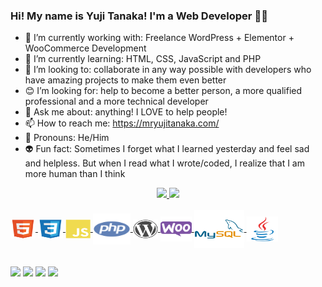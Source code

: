 ### Hi! My name is Yuji Tanaka! I'm a Web Developer 🖖🤓

- 🔭 I’m currently working with: Freelance WordPress + Elementor + WooCommerce Development
- 🌱 I’m currently learning: HTML, CSS, JavaScript and PHP
- 👯 I’m looking to: collaborate in any way possible with developers who have amazing projects to make them even better
- 😊 I’m looking for: help to become a better person, a more qualified professional and a more technical developer
- 💬 Ask me about: anything! I LOVE to help people!
- 📫 How to reach me: https://mryujitanaka.com/
- 🥸 Pronouns: He/Him
- 👽 Fun fact: Sometimes I forget what I learned yesterday and feel sad and helpless. But when I read what I wrote/coded, I realize that I am more human than I think

<div align="center">
  <a href="https://github.com/mryujitanaka">
  <img height="180em" src="https://github-readme-stats.vercel.app/api?username=mryujitanaka&show_icons=true&theme=dark&include_all_commits=true&count_private=true"/>
  <img height="180em" src="https://github-readme-stats.vercel.app/api/top-langs/?username=mryujitanaka&layout=compact&langs_count=7&theme=dark"/>
</div>
<div style="display: inline_block"><br>
  <img align="center" alt="HTML" height="30" width="40" src="https://raw.githubusercontent.com/devicons/devicon/master/icons/html5/html5-original.svg">
  <img align="center" alt="CSS" height="30" width="40" src="https://raw.githubusercontent.com/devicons/devicon/master/icons/css3/css3-original.svg">
  <img align="center" alt="JS" height="30" width="40" src="https://raw.githubusercontent.com/devicons/devicon/master/icons/javascript/javascript-plain.svg">
  <img align="center" alt="PHP" height="50" width="60" src="https://raw.githubusercontent.com/devicons/devicon/master/icons/php/php-plain.svg">
  <img align="center" alt="WordPress" height="30" width="40" src="https://raw.githubusercontent.com/devicons/devicon/master/icons/wordpress/wordpress-plain.svg">
  <img align="center" alt="WooCommerce" height="40" width="50" src="https://raw.githubusercontent.com/devicons/devicon/master/icons/woocommerce/woocommerce-plain.svg">
  <img align="center" alt="MySQL" height="60" width="80" src="https://raw.githubusercontent.com/devicons/devicon/master/icons/mysql/mysql-original-wordmark.svg">
  <img align="center" alt="Java" height="40" width="50" src="https://raw.githubusercontent.com/devicons/devicon/master/icons/java/java-original.svg">
</div>

##

<div>
   <a href="https://www.linkedin.com/in/mryujitanaka/" target="_blank"><img src="https://img.shields.io/badge/LinkedIn-0077B5?style=for-the-badge&logo=linkedin&logoColor=white" target="_blank"></a>
  <a href="https://twitter.com/mryujitanaka" target="_blank"><img src="https://img.shields.io/badge/Twitter-1DA1F2?style=for-the-badge&logo=twitter&logoColor=white" target="_blank"></a>
  <a href="https://www.facebook.com/mryujitanaka" target="_blank"><img src="https://img.shields.io/badge/Facebook-1877F2?style=for-the-badge&logo=facebook&logoColor=white" target="_blank"></a>
  <a href="https://www.instagram.com/mryujitanaka" target="_blank"><img src="https://img.shields.io/badge/Instagram-E4405F?style=for-the-badge&logo=instagram&logoColor=white" target="_blank"></a>
</div>
